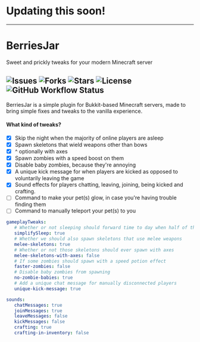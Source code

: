 # Updating this soon!
---
# BerriesJar
Sweet and prickly tweaks for your modern Minecraft server

![Issues](https://img.shields.io/github/issues/WolfNT90/berriesjar) ![Forks](https://img.shields.io/github/forks/WolfNT90/berriesjar) ![Stars](https://img.shields.io/github/stars/WolfNT90/berriesjar) ![License](https://img.shields.io/github/license/WolfNT90/berriesjar) ![GitHub Workflow Status](https://img.shields.io/github/workflow/status/WolfNT90/berriesjar/Java%20CI%20with%20Maven)
----
BerriesJar is a simple plugin for Bukkit-based Minecraft servers, made to bring simple fixes and tweaks to the vanilla experience.

#### What kind of tweaks?
 - [x] Skip the night when the majority of online players are asleep
 - [x] Spawn skeletons that wield weapons other than bows
 - [x] ^ optionally with axes
 - [x] Spawn zombies with a speed boost on them
 - [x] Disable baby zombies, because they're annoying
 - [x] A unique kick message for when players are kicked as opposed to voluntarily leaving the game
 - [x] Sound effects for players chatting, leaving, joining, being kicked and crafting.
 - [ ] Command to make your pet(s) glow, in case you're having trouble finding them
 - [ ] Command to manually teleport your pet(s) to you

```yml
gameplayTweaks:
   # Whether or not sleeping should forward time to day when half of the online players are asleep
   simplifySleep: true
   # Whether we should also spawn skeletons that use melee weapons
   melee-skeletons: true
   # Whether or not those skeletons should ever spawn with axes
   melee-skeletons-with-axes: false
   # If some zombies should spawn with a speed potion effect
   faster-zombies: false
   # Disable baby zombies from spawning
   no-zombie-babies: true
   # Add a unique chat message for manually disconnected players
   unique-kick-message: true

sounds:
   chatMessages: true
   joinMessages: true
   leaveMessages: false
   kickMessages: false
   crafting: true
   crafting-in-inventory: false
```

